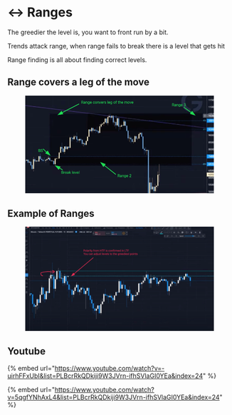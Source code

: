 # ↔ Ranges

The greedier the level is, you want to front run by a bit.

Trends attack range, when range fails to break there is a level that gets hit

Range finding is all about finding correct levels.

## Range covers a leg of the move

<figure><img src="../../.gitbook/assets/image (2) (1).png" alt=""><figcaption></figcaption></figure>

## Example of Ranges

<figure><img src="../../.gitbook/assets/image (9) (1).png" alt=""><figcaption></figcaption></figure>

## Youtube

{% embed url="https://www.youtube.com/watch?v=-uirhFFxUbI&list=PLBcrRkQDkiji9W3JVrn-ifhSVlaGI0YEa&index=24" %}

{% embed url="https://www.youtube.com/watch?v=5qgfYNhAxL4&list=PLBcrRkQDkiji9W3JVrn-ifhSVlaGI0YEa&index=24" %}
